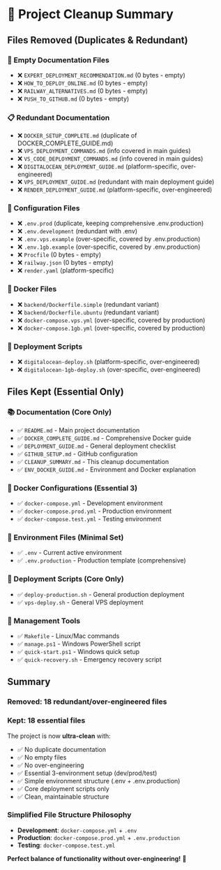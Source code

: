 # 🧹 Project Cleanup Summary

## Files Removed (Duplicates & Redundant)

### 📝 Empty Documentation Files
- ❌ `EXPERT_DEPLOYMENT_RECOMMENDATION.md` (0 bytes - empty)
- ❌ `HOW_TO_DEPLOY_ONLINE.md` (0 bytes - empty)  
- ❌ `RAILWAY_ALTERNATIVES.md` (0 bytes - empty)
- ❌ `PUSH_TO_GITHUB.md` (0 bytes - empty)

### 📋 Redundant Documentation
- ❌ `DOCKER_SETUP_COMPLETE.md` (duplicate of DOCKER_COMPLETE_GUIDE.md)
- ❌ `VPS_DEPLOYMENT_COMMANDS.md` (info covered in main guides)
- ❌ `VS_CODE_DEPLOYMENT_COMMANDS.md` (info covered in main guides)
- ❌ `DIGITALOCEAN_DEPLOYMENT_GUIDE.md` (platform-specific, over-engineered)
- ❌ `VPS_DEPLOYMENT_GUIDE.md` (redundant with main deployment guide)
- ❌ `RENDER_DEPLOYMENT_GUIDE.md` (platform-specific, over-engineered)

### 🔧 Configuration Files
- ❌ `.env.prod` (duplicate, keeping comprehensive .env.production)
- ❌ `.env.development` (redundant with .env)
- ❌ `.env.vps.example` (over-specific, covered by .env.production)
- ❌ `.env.1gb.example` (over-specific, covered by .env.production)
- ❌ `Procfile` (0 bytes - empty)
- ❌ `railway.json` (0 bytes - empty)
- ❌ `render.yaml` (platform-specific)

### 🐳 Docker Files
- ❌ `backend/Dockerfile.simple` (redundant variant)
- ❌ `backend/Dockerfile.ubuntu` (redundant variant)
- ❌ `docker-compose.vps.yml` (over-specific, covered by production)
- ❌ `docker-compose.1gb.yml` (over-specific, covered by production)

### 🚀 Deployment Scripts
- ❌ `digitalocean-deploy.sh` (platform-specific, over-engineered)
- ❌ `digitalocean-1gb-deploy.sh` (over-specific, over-engineered)

## Files Kept (Essential Only)

### 📚 Documentation (Core Only)
- ✅ `README.md` - Main project documentation
- ✅ `DOCKER_COMPLETE_GUIDE.md` - Comprehensive Docker guide
- ✅ `DEPLOYMENT_GUIDE.md` - General deployment checklist
- ✅ `GITHUB_SETUP.md` - GitHub configuration
- ✅ `CLEANUP_SUMMARY.md` - This cleanup documentation
- ✅ `ENV_DOCKER_GUIDE.md` - Environment and Docker explanation

### 🐳 Docker Configurations (Essential 3)
- ✅ `docker-compose.yml` - Development environment
- ✅ `docker-compose.prod.yml` - Production environment  
- ✅ `docker-compose.test.yml` - Testing environment

### 🔧 Environment Files (Minimal Set)
- ✅ `.env` - Current active environment
- ✅ `.env.production` - Production template (comprehensive)

### 🚀 Deployment Scripts (Core Only)
- ✅ `deploy-production.sh` - General production deployment
- ✅ `vps-deploy.sh` - General VPS deployment

### 🔨 Management Tools
- ✅ `Makefile` - Linux/Mac commands
- ✅ `manage.ps1` - Windows PowerShell script
- ✅ `quick-start.ps1` - Windows quick setup
- ✅ `quick-recovery.sh` - Emergency recovery script

## Summary

### Removed: 18 redundant/over-engineered files
### Kept: 18 essential files

The project is now **ultra-clean** with:
- ✅ No duplicate documentation
- ✅ No empty files  
- ✅ No over-engineering
- ✅ Essential 3-environment setup (dev/prod/test)
- ✅ Simple environment structure (.env + .env.production)
- ✅ Core deployment scripts only
- ✅ Clean, maintainable structure

### Simplified File Structure Philosophy
- **Development**: `docker-compose.yml` + `.env`
- **Production**: `docker-compose.prod.yml` + `.env.production`  
- **Testing**: `docker-compose.test.yml`

**Perfect balance of functionality without over-engineering!** 🎯
